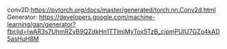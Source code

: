 conv2D:https://pytorch.org/docs/master/generated/torch.nn.Conv2d.html
Generator: https://developers.google.com/machine-learning/gan/generator?fbclid=IwAR3s7UhmRZyB9QZdkHn1TTlmjMyTox5TzB_cjpmPUIU7GZo4kAD5asHuH8M
